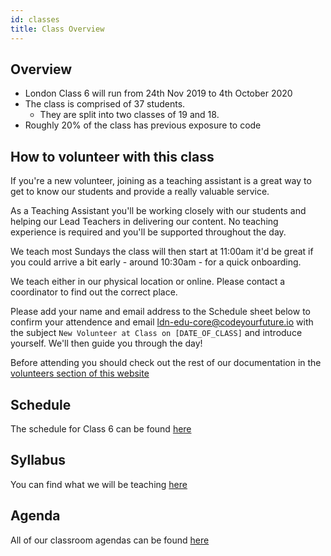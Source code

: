 ```yaml
---
id: classes
title: Class Overview
---
```


## Overview

- London Class 6 will run from 24th Nov 2019 to 4th October 2020
- The class is comprised of 37 students.
  - They are split into two classes of 19 and 18.
- Roughly 20% of the class has previous exposure to code

## How to volunteer with this class

If you're a new volunteer, joining as a teaching assistant is a great way to get to know our students and provide a really valuable service.

As a Teaching Assistant you'll be working closely with our students and helping our Lead Teachers in delivering our content. No teaching experience is required and you'll be supported throughout the day.

We teach most Sundays the class will then start at 11:00am it'd be great if you could arrive a bit early - around 10:30am - for a quick onboarding.

We teach either in our physical location or online. Please contact a coordinator to find out the correct place.

Please add your name and email address to the Schedule sheet below to confirm your attendence and email ldn-edu-core@codeyourfuture.io with the subject `New Volunteer at Class on [DATE_OF_CLASS]` and introduce yourself. We'll then guide you through the day!

Before attending you should check out the rest of our documentation in the [volunteers section of this website](https://docs.codeyourfuture.io/volunteers)

## Schedule

The schedule for Class 6 can be found [here](https://docs.google.com/spreadsheets/d/1sZNv9P6_cee8-0kG8sT83qkhZBPwL0z7hKqi03lGUTE/edit#gid=1718527320)

## Syllabus

You can find what we will be teaching [here](https://syllabus.codeyourfuture.io/)

## Agenda

All of our classroom agendas can be found [here](https://drive.google.com/drive/u/1/folders/1XF8pO1m0UBLnknaY0sNodEM_TMCX1IAF)
